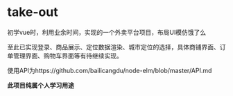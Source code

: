 # take-out
<p>初学vue时，利用业余时间，实现的一个外卖平台项目，布局UI模仿饿了么</p>
<p>至此已实现登录、商品展示、定位数据渲染、城市定位的选择，具体商铺界面、订单管理界面、购物车界面等有待继续实现。</p>
<p>使用API为https://github.com/bailicangdu/node-elm/blob/master/API.md</p>
<b>此项目纯属个人学习用途</b>
